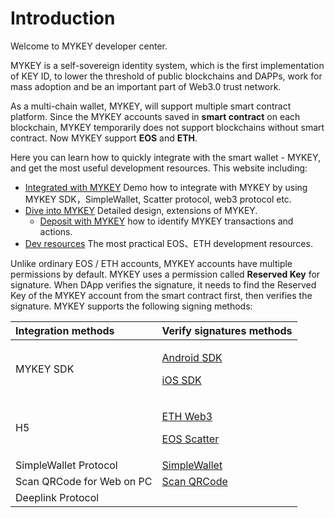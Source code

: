 # Introduction

Welcome to MYKEY developer center.

MYKEY is a self-sovereign identity system, which is the first implementation of KEY ID, to lower the threshold of public blockchains and DAPPs, work for mass adoption and be an important part of Web3.0 trust network.

As a multi-chain wallet, MYKEY, will support multiple smart contract platform. Since the MYKEY accounts saved in **smart contract** on each blockchain, MYKEY temporarily does not support blockchains without smart contract. Now MYKEY support **EOS** and **ETH**.

Here you can learn how to quickly integrate with the smart wallet - MYKEY, and get the most useful development resources. This website including:

* [Integrated with MYKEY](integrate-with-mykey/integration-android/) Demo how to integrate with MYKEY by using MYKEY SDK，SimpleWallet, Scatter protocol, web3 protocol etc.
* [Dive into MYKEY](dive-into-mykey/mykey-on-eos.md) Detailed design, extensions of MYKEY.
  * [Deposit with MYKEY](dive-into-mykey/contracts-deposit/)  how to identify MYKEY transactions and actions.
* [Dev resources](development-resources/eos.md) The most practical EOS、ETH development resources.



Unlike ordinary EOS / ETH accounts, MYKEY accounts have multiple permissions by default. MYKEY uses a permission called **Reserved Key** for signature. When DApp verifies the signature, it needs to find the Reserved Key of the MYKEY account from the smart contract first, then verifies the signature. MYKEY supports the following signing methods: 

<table>
  <thead>
    <tr>
      <th style="text-align:left">Integration methods</th>
      <th style="text-align:left">Verify signatures methods</th>
    </tr>
  </thead>
  <tbody>
    <tr>
      <td style="text-align:left">MYKEY SDK</td>
      <td style="text-align:left">
        <p><a href="integrate-with-mykey/integration-android/sign.md">Android SDK</a>
        </p>
        <p><a href="integrate-with-mykey/integration-ios/sign.md">iOS SDK</a>
        </p>
      </td>
    </tr>
    <tr>
      <td style="text-align:left">H5</td>
      <td style="text-align:left">
        <p><a href="integrate-with-mykey/h5/eth.md#verify-signing-with-mykey">ETH Web3</a>
        </p>
        <p><a href="integrate-with-mykey/h5/eos.md#verify-signing-with-mykey">EOS Scatter</a>
        </p>
      </td>
    </tr>
    <tr>
      <td style="text-align:left">SimpleWallet Protocol</td>
      <td style="text-align:left"><a href="integrate-with-mykey/simplewallet/#sign">SimpleWallet</a>
      </td>
    </tr>
    <tr>
      <td style="text-align:left">Scan QRCode for Web on PC</td>
      <td style="text-align:left"><a href="integrate-with-mykey/simplewallet/scan.md#sign">Scan QRCode</a>
      </td>
    </tr>
    <tr>
      <td style="text-align:left">Deeplink Protocol</td>
      <td style="text-align:left"></td>
    </tr>
  </tbody>
</table>